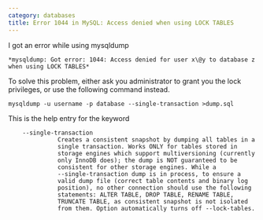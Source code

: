 ```yaml
---
category: databases
title: Error 1044 in MySQL: Access denied when using LOCK TABLES
---
```


I got an error while using mysqldump

```
*mysqldump: Got error: 1044: Access denied for user x\@y to database z
when using LOCK TABLES*
```

To solve this problem, either ask you administrator to grant you the
lock privileges, or use the following command instead.

```
mysqldump -u username -p database --single-transaction >dump.sql
```

This is the help entry for the keyword

```
    --single-transaction
              Creates a consistent snapshot by dumping all tables in a
              single transaction. Works ONLY for tables stored in
              storage engines which support multiversioning (currently
              only InnoDB does); the dump is NOT guaranteed to be
              consistent for other storage engines. While a
              --single-transaction dump is in process, to ensure a
              valid dump file (correct table contents and binary log
              position), no other connection should use the following
              statements: ALTER TABLE, DROP TABLE, RENAME TABLE,
              TRUNCATE TABLE, as consistent snapshot is not isolated
              from them. Option automatically turns off --lock-tables.
```
